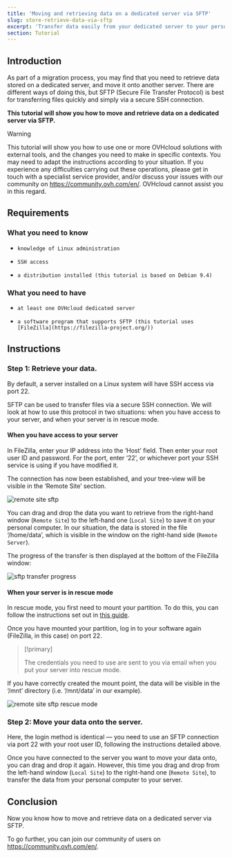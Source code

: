 ```yaml
---
title: 'Moving and retrieving data on a dedicated server via SFTP'
slug: store-retrieve-data-via-sftp
excerpt: 'Transfer data easily from your dedicated server to your personal computer, and vice versa'
section: Tutorial
---
```


## Introduction

As part of a migration process, you may find that you need to retrieve data stored on a dedicated server, and move it onto another server. There are different ways of doing this, but SFTP (Secure File Transfer Protocol) is best for transferring files quickly and simply via a secure SSH connection.

**This tutorial will show you how to move and retrieve data on a dedicated server via SFTP.**

> [!warning]
>
This tutorial will show you how to use one or more OVHcloud solutions with external tools, and the changes you need to make in specific contexts. You may need to adapt the instructions according to your situation. If you experience any difficulties carrying out these operations, please get in touch with a specialist service provider, and/or discuss your issues with our community on <https://community.ovh.com/en/>. OVHcloud cannot assist you in this regard.
>


## Requirements

### What you need to know

*     knowledge of Linux administration
*     SSH access
*     a distribution installed (this tutorial is based on Debian 9.4)

### What you need to have

*     at least one OVHcloud dedicated server
*     a software program that supports SFTP (this tutorial uses [FileZilla](https://filezilla-project.org/))

## Instructions

### Step 1: Retrieve your data.

By default, a server installed on a Linux system will have SSH access via port 22.

SFTP can be used to transfer files via a secure SSH connection. We will look at how to use this protocol in two situations: when you have access to your server, and when your server is in rescue mode.

#### When you have access to your server

In FileZilla, enter your IP address into the ‘Host’ field. Then enter your root user ID and password. For the port, enter ‘22’, or whichever port your SSH service is using if you have modified it.

The connection has now been established, and your tree-view will be visible in the ‘Remote Site’ section.

![remote site sftp](images/sftp_ds_01.png)

You can drag and drop the data you want to retrieve from the right-hand window (`Remote Site`) to the left-hand one (`Local Site`) to save it on your personal computer. In our situation, the data is stored in the file ‘/home/data’, which is visible in the window on the right-hand side (`Remote Server`).

The progress of the transfer is then displayed at the bottom of the FileZilla window:

![sftp transfer progress](images/sftp_ds_02.png)

#### When your server is in rescue mode 

In rescue mode, you first need to mount your partition. To do this, you can follow the instructions set out in [this guide](../ovh-rescue/).

Once you have mounted your partition, log in to your software again (FileZilla, in this case) on port 22.

> [!primary]
>
> The credentials you need to use are sent to you via email when you put your server into rescue mode.
>

If you have correctly created the mount point, the data will be visible in the ‘/mnt’ directory (i.e. ‘/mnt/data’ in our example).

 ![remote site sftp rescue mode](images/sftp_ds_03.png)

### Step 2: Move your data onto the server.

Here, the login method is identical — you need to use an SFTP connection via port 22 with your root user ID, following the instructions detailed above.

Once you have connected to the server you want to move your data onto, you can drag and drop it again. However, this time you drag and drop from the left-hand window (`Local Site`) to the right-hand one (`Remote Site`), to transfer the data from your personal computer to your server.

## Conclusion

Now you know how to move and retrieve data on a dedicated server via SFTP.

To go further, you can join our community of users on <https://community.ovh.com/en/>.
